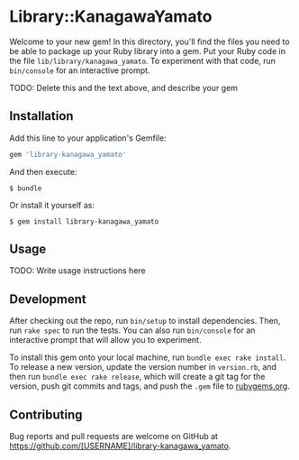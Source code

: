 # Library::KanagawaYamato

Welcome to your new gem! In this directory, you'll find the files you need to be able to package up your Ruby library into a gem. Put your Ruby code in the file `lib/library/kanagawa_yamato`. To experiment with that code, run `bin/console` for an interactive prompt.

TODO: Delete this and the text above, and describe your gem

## Installation

Add this line to your application's Gemfile:

```ruby
gem 'library-kanagawa_yamato'
```

And then execute:

    $ bundle

Or install it yourself as:

    $ gem install library-kanagawa_yamato

## Usage

TODO: Write usage instructions here

## Development

After checking out the repo, run `bin/setup` to install dependencies. Then, run `rake spec` to run the tests. You can also run `bin/console` for an interactive prompt that will allow you to experiment.

To install this gem onto your local machine, run `bundle exec rake install`. To release a new version, update the version number in `version.rb`, and then run `bundle exec rake release`, which will create a git tag for the version, push git commits and tags, and push the `.gem` file to [rubygems.org](https://rubygems.org).

## Contributing

Bug reports and pull requests are welcome on GitHub at https://github.com/[USERNAME]/library-kanagawa_yamato.

